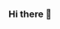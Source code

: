 ### Hi there 👋

<!--
**nikeeen/nikeeen** is a ✨ _special_ ✨ repository because its `README.md` (this file) appears on your GitHub profile.

<h1>Under Construction</h1>

Here are some ideas to get you started:

- 🔭 I’m currently working on ...
- 🌱 I’m currently learning ...
- 👯 I’m looking to collaborate on ...
- 🤔 I’m looking for help with ...
- 💬 Ask me about ...
- 📫 How to reach me: ...
- 😄 Pronouns: ...
- ⚡ Fun fact: ...
-->
